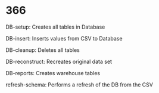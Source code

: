 # 366
DB-setup: Creates all tables in Database

DB-insert: Inserts values from CSV to Database

DB-cleanup: Deletes all tables

DB-reconstruct: Recreates original data set

DB-reports: Creates warehouse tables

refresh-schema: Performs a refresh of the DB from the CSV
